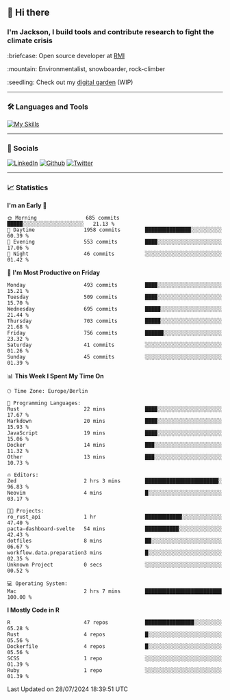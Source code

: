## :wave: Hi there
### I'm Jackson, I build tools and contribute research to fight the climate crisis
<p> :briefcase: Open source developer at <a href="https://rmi.org/" alt="RMI">RMI</a></p>
<p> :mountain: Environmentalist, snowboarder, rock-climber</p>
<p> :seedling: Check out my <a href="https://jdhoffa.github.io/" alt="digital garden">digital garden</a> (WIP) </p>

---

### :hammer_and_wrench: Languages and Tools

[![My Skills](https://skillicons.dev/icons?i=r,python,rust,js,html,css,postgresql,neovim,azure,docker,git&perline=6&theme=dark)](https://skillicons.dev)

---

### :iphone: Socials

[![LinkedIn](https://skillicons.dev/icons?i=linkedin&theme=dark)](https://www.linkedin.com/in/jackson-hoffart/) 
[![Github](https://skillicons.dev/icons?i=github&theme=dark)](https://github.com/jdhoffa) 
[![Twitter](https://skillicons.dev/icons?i=twitter&theme=dark)](https://twitter.com/jdhoffart) 

---

### :chart_with_upwards_trend: Statistics

 
<!--START_SECTION:waka-->
**I'm an Early 🐤** 

```text
🌞 Morning                685 commits         █████░░░░░░░░░░░░░░░░░░░░   21.13 % 
🌆 Daytime                1958 commits        ███████████████░░░░░░░░░░   60.39 % 
🌃 Evening                553 commits         ████░░░░░░░░░░░░░░░░░░░░░   17.06 % 
🌙 Night                  46 commits          ░░░░░░░░░░░░░░░░░░░░░░░░░   01.42 % 
```
📅 **I'm Most Productive on Friday** 

```text
Monday                   493 commits         ████░░░░░░░░░░░░░░░░░░░░░   15.21 % 
Tuesday                  509 commits         ████░░░░░░░░░░░░░░░░░░░░░   15.70 % 
Wednesday                695 commits         █████░░░░░░░░░░░░░░░░░░░░   21.44 % 
Thursday                 703 commits         █████░░░░░░░░░░░░░░░░░░░░   21.68 % 
Friday                   756 commits         ██████░░░░░░░░░░░░░░░░░░░   23.32 % 
Saturday                 41 commits          ░░░░░░░░░░░░░░░░░░░░░░░░░   01.26 % 
Sunday                   45 commits          ░░░░░░░░░░░░░░░░░░░░░░░░░   01.39 % 
```


📊 **This Week I Spent My Time On** 

```text
🕑︎ Time Zone: Europe/Berlin

💬 Programming Languages: 
Rust                     22 mins             ████░░░░░░░░░░░░░░░░░░░░░   17.67 % 
Markdown                 20 mins             ████░░░░░░░░░░░░░░░░░░░░░   15.93 % 
JavaScript               19 mins             ████░░░░░░░░░░░░░░░░░░░░░   15.06 % 
Docker                   14 mins             ███░░░░░░░░░░░░░░░░░░░░░░   11.32 % 
Other                    13 mins             ███░░░░░░░░░░░░░░░░░░░░░░   10.73 % 

🔥 Editors: 
Zed                      2 hrs 3 mins        ████████████████████████░   96.83 % 
Neovim                   4 mins              █░░░░░░░░░░░░░░░░░░░░░░░░   03.17 % 

🐱‍💻 Projects: 
ro_rust_api              1 hr                ████████████░░░░░░░░░░░░░   47.40 % 
pacta-dashboard-svelte   54 mins             ███████████░░░░░░░░░░░░░░   42.43 % 
dotfiles                 8 mins              ██░░░░░░░░░░░░░░░░░░░░░░░   06.67 % 
workflow.data.preparation3 mins              █░░░░░░░░░░░░░░░░░░░░░░░░   02.35 % 
Unknown Project          0 secs              ░░░░░░░░░░░░░░░░░░░░░░░░░   00.52 % 

💻 Operating System: 
Mac                      2 hrs 7 mins        █████████████████████████   100.00 % 
```

**I Mostly Code in R** 

```text
R                        47 repos            ████████████████░░░░░░░░░   65.28 % 
Rust                     4 repos             █░░░░░░░░░░░░░░░░░░░░░░░░   05.56 % 
Dockerfile               4 repos             █░░░░░░░░░░░░░░░░░░░░░░░░   05.56 % 
SCSS                     1 repo              ░░░░░░░░░░░░░░░░░░░░░░░░░   01.39 % 
Ruby                     1 repo              ░░░░░░░░░░░░░░░░░░░░░░░░░   01.39 % 
```




 Last Updated on 28/07/2024 18:39:51 UTC
<!--END_SECTION:waka-->

